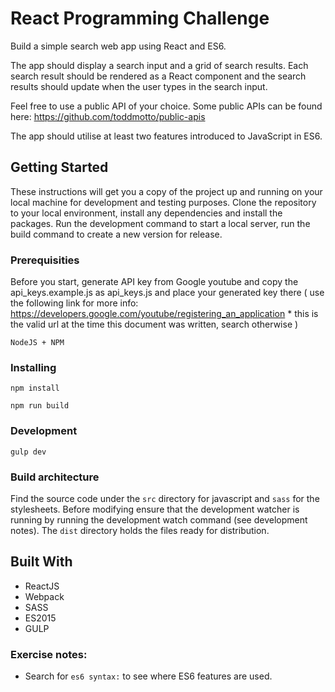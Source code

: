 # React Programming Challenge

Build a simple search web app using React and ES6. 

The app should display a search input and a grid of search results. Each search result should be rendered as a React component and the search results should update when the user types in the search input.

Feel free to use a public API of your choice. Some public APIs can be found here: https://github.com/toddmotto/public-apis

The app should utilise at least two features introduced to JavaScript in ES6.

## Getting Started

These instructions will get you a copy of the project up and running on your local machine for development and testing purposes.
Clone the repository to your local environment, install any dependencies and install the packages. Run the development command to start a local server, run the build command to create a new version for release.

### Prerequisities

Before you start, generate API key from Google youtube and copy the api_keys.example.js as api_keys.js and place your generated key there ( use the following link for more info: https://developers.google.com/youtube/registering_an_application * this is the valid url at the time this document was written, search otherwise )

```
NodeJS + NPM
```

### Installing

```
npm install
```

```
npm run build
```

### Development


```
gulp dev
```	

### Build architecture

Find the source code under the `src` directory for javascript and `sass` for the stylesheets. Before modifying ensure that the development watcher is running by running the development watch command (see development notes). The `dist` directory holds the files ready for distribution.

## Built With

* ReactJS
* Webpack
* SASS
* ES2015
* GULP

### Exercise notes:

- Search for `es6 syntax:` to see where ES6 features are used.

